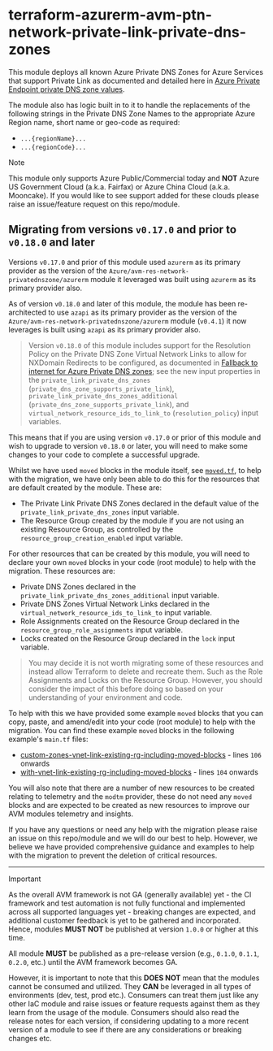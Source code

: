 # terraform-azurerm-avm-ptn-network-private-link-private-dns-zones

This module deploys all known Azure Private DNS Zones for Azure Services that support Private Link as documented and detailed here in [Azure Private Endpoint private DNS zone values](https://learn.microsoft.com/azure/private-link/private-endpoint-dns).

The module also has logic built in to it to handle the replacements of the following strings in the Private DNS Zone Names to the appropriate Azure Region name, short name or geo-code as required:

- `...{regionName}...`
- `...{regionCode}...`


> [!NOTE]
> This module only supports Azure Public/Commercial today and **NOT** Azure US Government Cloud (a.k.a. Fairfax) or Azure China Cloud (a.k.a. Mooncake). If you would like to see support added for these clouds please raise an issue/feature request on this repo/module.

## Migrating from versions `v0.17.0` and prior to `v0.18.0` and later

Versions `v0.17.0` and prior of this module used `azurerm` as its primary provider as the version of the `Azure/avm-res-network-privatednszone/azurerm` module it leveraged was built using `azurerm` as its primary provider also.

As of version `v0.18.0` and later of this module, the module has been re-architected to use `azapi` as its primary provider as the version of the `Azure/avm-res-network-privatednszone/azurerm` module (`v0.4.1`) it now leverages is built using `azapi` as its primary provider also.

> Version `v0.18.0` of this module includes support for the Resolution Policy on the Private DNS Zone Virtual Network Links to allow for NXDomain Redirects to be configured, as documented in [Fallback to internet for Azure Private DNS zones](https://learn.microsoft.com/azure/dns/private-dns-fallback); see the new input properties in the `private_link_private_dns_zones` (`private_dns_zone_supports_private_link`), `private_link_private_dns_zones_additional` (`private_dns_zone_supports_private_link`), and `virtual_network_resource_ids_to_link_to` (`resolution_policy`) input variables.

This means that if you are using version `v0.17.0` or prior of this module and wish to upgrade to version `v0.18.0` or later, you will need to make some changes to your code to complete a successful upgrade.

Whilst we have used `moved` blocks in the module itself, see [`moved.tf`](moved.tf), to help with the migration, we have only been able to do this for the resources that are default created by the module. These are:

- The Private Link Private DNS Zones declared in the default value of the `private_link_private_dns_zones` input variable.
- The Resource Group created by the module if you are not using an existing Resource Group, as controlled by the `resource_group_creation_enabled` input variable.

For other resources that can be created by this module, you will need to declare your own `moved` blocks in your code (root module) to help with the migration. These resources are:

- Private DNS Zones declared in the `private_link_private_dns_zones_additional` input variable.
- Private DNS Zones Virtual Network Links declared in the `virtual_network_resource_ids_to_link_to` input variable.
- Role Assignments created on the Resource Group declared in the `resource_group_role_assignments` input variable.
- Locks created on the Resource Group declared in the `lock` input variable.

> You may decide it is not worth migrating some of these resources and instead allow Terraform to delete and recreate them. Such as the Role Assignments and Locks on the Resource Group. However, you should consider the impact of this before doing so based on your understanding of your environment and code.

To help with this we have provided some example `moved` blocks that you can copy, paste, and amend/edit into your code (root module) to help with the migration. You can find these example `moved` blocks in the following example's `main.tf` files:

- [custom-zones-vnet-link-existing-rg-including-moved-blocks](examples/custom-zones-vnet-link-existing-rg-including-moved-blocks/main.tf) - lines `106` onwards
- [with-vnet-link-existing-rg-including-moved-blocks](examples/with-vnet-link-existing-rg-including-moved-blocks/main.tf) - lines `104` onwards

You will also note that there are a number of new resources to be created relating to telemetry and the `modtm` provider, these do not need any `moved` blocks and are expected to be created as new resources to improve our AVM modules telemetry and insights.

If you have any questions or need any help with the migration please raise an issue on this repo/module and we will do our best to help. However, we believe we have provided comprehensive guidance and examples to help with the migration to prevent the deletion of critical resources.

---

> [!IMPORTANT]
> As the overall AVM framework is not GA (generally available) yet - the CI framework and test automation is not fully functional and implemented across all supported languages yet - breaking changes are expected, and additional customer feedback is yet to be gathered and incorporated. Hence, modules **MUST NOT** be published at version `1.0.0` or higher at this time.
>
> All module **MUST** be published as a pre-release version (e.g., `0.1.0`, `0.1.1`, `0.2.0`, etc.) until the AVM framework becomes GA.
>
> However, it is important to note that this **DOES NOT** mean that the modules cannot be consumed and utilized. They **CAN** be leveraged in all types of environments (dev, test, prod etc.). Consumers can treat them just like any other IaC module and raise issues or feature requests against them as they learn from the usage of the module. Consumers should also read the release notes for each version, if considering updating to a more recent version of a module to see if there are any considerations or breaking changes etc.
